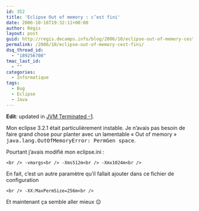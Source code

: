 ```yaml
---
id: 352
title: 'Eclipse Out of memory : c’est fini'
date: 2006-10-16T19:32:11+00:00
author: Régis
layout: post
guid: http://regis.decamps.info/blog/2006/10/eclipse-out-of-memory-cest-fini/
permalink: /2006/10/eclipse-out-of-memory-cest-fini/
dsq_thread_id:
  - "189256708"
tmac_last_id:
  - ""
categories:
  - Informatique
tags:
  - Bug
  - Eclipse
  - Java
---
```

**Edit**: updated in [JVM Terminated -1](http://regis.decamps.info/blog/2008/08/eclipse-jvm-terminated/).

Mon eclipse 3.2.1 était particulièrement instable. Je n’avais pas besoin de faire grand chose pour planter avec un lamentable « Out of memory » <tt>java.lang.OutOfMemoryError: PermGen space</tt>.

Pourtant j’avais modifié mon eclipse.ini :
  
`<br />
-vmargs<br />
-Xms512m<br />
-Xmx1024m<br />
` 

En fait, c’est un autre paramètre qu’il fallait ajouter dans ce fichier de configuration
  
`<br />
-XX:MaxPermSize=256m<br />
` 

Et maintenant ça semble aller mieux 😉
